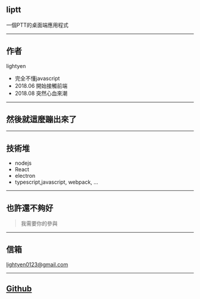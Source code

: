 ## liptt

一個PTT的桌面端應用程式

---

## 作者

lightyen

* 完全不懂javascript
* 2018.06 開始接觸前端
* 2018.08 突然心血來潮

---

## 然後就這麼蹦出來了

---

## 技術堆
* nodejs
* React
* electron
* typescript,javascript, webpack, ...

---

## 也許還不夠好

> 我需要你的參與

---

## 信箱
lightyen0123@gmail.com

---

## [Github](https://github.com/lightyen/liptt-electron-react)

